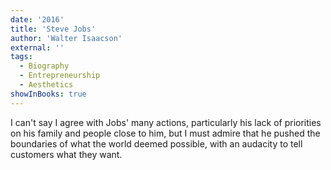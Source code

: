 ```yaml
---
date: '2016'
title: 'Steve Jobs'
author: 'Walter Isaacson'
external: ''
tags:
  - Biography
  - Entrepreneurship
  - Aesthetics
showInBooks: true
---
```


I can't say I agree with Jobs' many actions, particularly his lack of priorities on his family and people close to him, but I must admire that he pushed the boundaries of what the world deemed possible, with an audacity to tell customers what they want.
